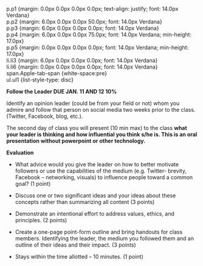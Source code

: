   
p.p1 {margin: 0.0px 0.0px 0.0px 0.0px; text-align: justify; font: 14.0px Verdana}  
p.p2 {margin: 6.0px 0.0px 0.0px 50.0px; font: 14.0px Verdana}  
p.p3 {margin: 6.0px 0.0px 0.0px 0.0px; font: 14.0px Verdana}  
p.p4 {margin: 6.0px 0.0px 0.0px 75.0px; font: 14.0px Verdana; min-height: 17.0px}  
p.p5 {margin: 0.0px 0.0px 0.0px 0.0px; font: 14.0px Verdana; min-height: 17.0px}  
li.li3 {margin: 6.0px 0.0px 0.0px 0.0px; font: 14.0px Verdana}  
li.li6 {margin: 0.0px 0.0px 0.0px 0.0px; font: 14.0px Verdana}  
span.Apple-tab-span {white-space:pre}  
ul.ul1 {list-style-type: disc}  


**Follow the Leader DUE JAN. 11 AND 12 10%**

Identify an opinion leader \(could be from your field or not\) whom you admire and follow that person on social media two weeks prior to the class. \(Twitter, Facebook, blog, etc.\).

The second day of class you will present \(10 min max\) to the class **what your leader is thinking and how influential you think s/he is. This is an oral presentation without powerpoint or other technology.**

**Evaluation**

* What advice would you give the leader on how to better motivate followers or use the capabilities of the medium \(e.g. Twitter- brevity, Facebook – networking, visuals\) to influence people toward a common goal? \(1 point\)

  


* Discuss one or two significant ideas
   and your ideas about these concepts rather than summarizing all content \(3 points\)

  


* Demonstrate an intentional effort to address values, ethics, and principles. \(2 points\)

  


* Create a one-page point-form outline and bring handouts for class members. Identifying the leader, the medium you followed them and an outline of their ideas and their impact. \(3 points\)

  


* Stays within the time allotted – 10 minutes. \(1 point\)



